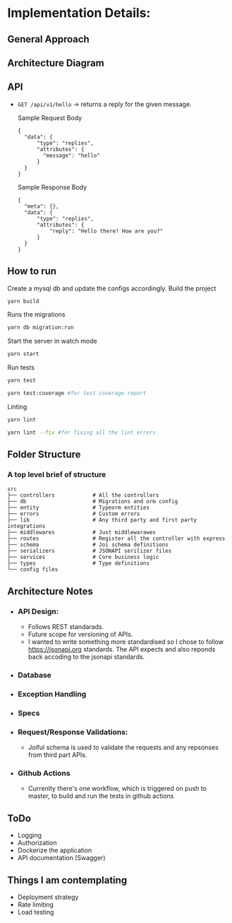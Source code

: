 # Implementation Details:

## General Approach
 
## Architecture Diagram

## API
- `GET /api/v1/hello` -> returns a reply for the given message.

  Sample Request Body
  ```
  {
    "data": {
        "type": "replies",
        "attributes": {
          "message": "hello"
        }
    }
  }
  ```

  Sample Response Body
  ```
  {
    "meta": {},
    "data": {
        "type": "replies",
        "attributes": {
            "reply": "Hello there! How are you?"
        }
    }
  }
  ```

## How to run
Create a mysql db and update the configs accordingly.
Build the project
```sh
yarn build
```

Runs the migrations

```sh
yarn db migration:run
```

Start the server in watch mode

```sh
yarn start
```

Run tests

```sh
yarn test

yarn test:coverage #for test coverage report
```

Linting

```sh
yarn lint

yarn lint --fix #for fixing all the lint errors
```

## Folder Structure
### A top level brief of structure
    src
    ├── controllers            # All the controllers
    ├── db                     # Migrations and orm config
    ├── entity                 # Typeorm entities
    ├── errors                 # Custom errors
    ├── lib                    # Any third party and first party integrations
    ├── middlewares            # Just middlewarawes
    ├── routes                 # Register all the controller with express
    ├── schema                 # Joi schema definitions
    ├── serializers            # JSONAPI serilizer files
    ├── services               # Core business logic
    ├── types                  # Type definitions
    └── config files

## Architecture Notes

- ### API Design: 
  - Follows REST standarads.
  - Future scope for versioning of APIs. 
  - I wanted to write something more standardised so I chose to follow https://jsonapi.org standards. The API expects and also reponds back accoding to the jsonapi standards.

- ### Database
  
- ### Exception Handling

- ### Specs

- ### Request/Response Validations:
  - Joiful schema is used to validate the requests and any repsonses from third part APIs.

- ### Github Actions
  - Currenlty there's one workflow, which is triggered on push to master, to build and run the tests in github actions


## ToDo
- Logging
- Authorization
- Dockerize the application
- API documentation (Swagger)

## Things I am contemplating 
- Deployment strategy
- Rate limiting
- Load testing
